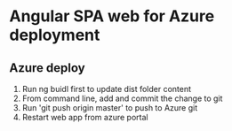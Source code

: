 
# Angular SPA web for Azure deployment
## Azure deploy
1. Run ng buidl first to update dist folder content
2. From command line, add and commit the change to git
3. Run 'git push origin master' to push to Azure git
4. Restart web app from azure portal

